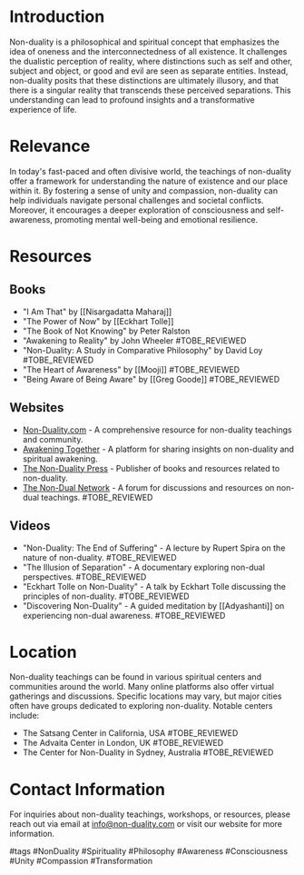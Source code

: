 # Introduction
Non-duality is a philosophical and spiritual concept that emphasizes the idea of oneness and the interconnectedness of all existence. It challenges the dualistic perception of reality, where distinctions such as self and other, subject and object, or good and evil are seen as separate entities. Instead, non-duality posits that these distinctions are ultimately illusory, and that there is a singular reality that transcends these perceived separations. This understanding can lead to profound insights and a transformative experience of life.

# Relevance
In today's fast-paced and often divisive world, the teachings of non-duality offer a framework for understanding the nature of existence and our place within it. By fostering a sense of unity and compassion, non-duality can help individuals navigate personal challenges and societal conflicts. Moreover, it encourages a deeper exploration of consciousness and self-awareness, promoting mental well-being and emotional resilience.

# Resources

## Books
- "I Am That" by [[Nisargadatta Maharaj]]
- "The Power of Now" by [[Eckhart Tolle]]
- "The Book of Not Knowing" by Peter Ralston
- "Awakening to Reality" by John Wheeler #TOBE_REVIEWED
- "Non-Duality: A Study in Comparative Philosophy" by David Loy #TOBE_REVIEWED
- "The Heart of Awareness" by [[Mooji]] #TOBE_REVIEWED
- "Being Aware of Being Aware" by [[Greg Goode]] #TOBE_REVIEWED

## Websites
- [Non-Duality.com](https://www.non-duality.com) - A comprehensive resource for non-duality teachings and community.
- [Awakening Together](https://awakening-together.org) - A platform for sharing insights on non-duality and spiritual awakening.
- [The Non-Duality Press](https://www.nondualitypress.org) - Publisher of books and resources related to non-duality.
- [The Non-Dual Network](https://www.nondulnetwork.com) - A forum for discussions and resources on non-dual teachings. #TOBE_REVIEWED

## Videos
- "Non-Duality: The End of Suffering" - A lecture by Rupert Spira on the nature of non-duality. #TOBE_REVIEWED
- "The Illusion of Separation" - A documentary exploring non-dual perspectives. #TOBE_REVIEWED
- "Eckhart Tolle on Non-Duality" - A talk by Eckhart Tolle discussing the principles of non-duality. #TOBE_REVIEWED
- "Discovering Non-Duality" - A guided meditation by [[Adyashanti]] on experiencing non-dual awareness. #TOBE_REVIEWED

# Location
Non-duality teachings can be found in various spiritual centers and communities around the world. Many online platforms also offer virtual gatherings and discussions. Specific locations may vary, but major cities often have groups dedicated to exploring non-duality. Notable centers include:
- The Satsang Center in California, USA #TOBE_REVIEWED
- The Advaita Center in London, UK #TOBE_REVIEWED
- The Center for Non-Duality in Sydney, Australia #TOBE_REVIEWED

# Contact Information
For inquiries about non-duality teachings, workshops, or resources, please reach out via email at info@non-duality.com or visit our website for more information.

#tags 
#NonDuality #Spirituality #Philosophy #Awareness #Consciousness #Unity #Compassion #Transformation
